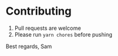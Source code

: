 # Contributing

1. Pull requests are welcome
2. Please run `yarn chores` before pushing

Best regards,
Sam
